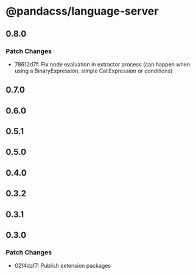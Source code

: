 # @pandacss/language-server

## 0.8.0

### Patch Changes

- 78612d7f: Fix node evaluation in extractor process (can happen when using a BinaryExpression, simple CallExpression or
  conditions)

## 0.7.0

## 0.6.0

## 0.5.1

## 0.5.0

## 0.4.0

## 0.3.2

## 0.3.1

## 0.3.0

### Patch Changes

- 02f4daf7: Publish extension packages
